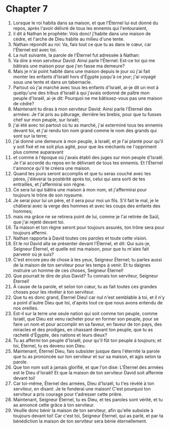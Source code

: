 # Chapter 7

1. Lorsque le roi habita dans sa maison, et que l'Éternel lui eut donné du repos, après l'avoir délivré de tous les ennemis qui l'entouraient,
2. il dit à Nathan le prophète: Vois donc! j'habite dans une maison de cèdre, et l'arche de Dieu habite au milieu d'une tente.
3. Nathan répondit au roi: Va, fais tout ce que tu as dans le cœur, car l'Éternel est avec toi.
4. La nuit suivante, la parole de l'Éternel fut adressée à Nathan:
5. Va dire à mon serviteur David: Ainsi parle l'Éternel: Est-ce toi qui me bâtirais une maison pour que j'en fasse ma demeure?
6. Mais je n'ai point habité dans une maison depuis le jour où j'ai fait monter les enfants d'Israël hors d'Égypte jusqu'à ce jour; j'ai voyagé sous une tente et dans un tabernacle.
7. Partout où j'ai marché avec tous les enfants d'Israël, ai-je dit un mot à quelqu'une des tribus d'Israël à qui j'avais ordonné de paître mon peuple d'Israël, ai-je dit: Pourquoi ne me bâtissez-vous pas une maison de cèdre?
8. Maintenant tu diras à mon serviteur David: Ainsi parle l'Éternel des armées: Je t'ai pris au pâturage, derrière les brebis, pour que tu fusses chef sur mon peuple, sur Israël;
9. j'ai été avec toi partout où tu as marché, j'ai exterminé tous tes ennemis devant toi, et j'ai rendu ton nom grand comme le nom des grands qui sont sur la terre;
10. j'ai donné une demeure à mon peuple, à Israël, et je l'ai planté pour qu'il y soit fixé et ne soit plus agité, pour que les méchants ne l'oppriment plus comme auparavant
11. et comme à l'époque où j'avais établi des juges sur mon peuple d'Israël. Je t'ai accordé du repos en te délivrant de tous tes ennemis. Et l'Éternel t'annonce qu'il te créera une maison.
12. Quand tes jours seront accomplis et que tu seras couché avec tes pères, j'élèverai ta postérité après toi, celui qui sera sorti de tes entrailles, et j'affermirai son règne.
13. Ce sera lui qui bâtira une maison à mon nom, et j'affermirai pour toujours le trône de son royaume.
14. Je serai pour lui un père, et il sera pour moi un fils. S'il fait le mal, je le châtierai avec la verge des hommes et avec les coups des enfants des hommes;
15. mais ma grâce ne se retirera point de lui, comme je l'ai retirée de Saül, que j'ai rejeté devant toi.
16. Ta maison et ton règne seront pour toujours assurés, ton trône sera pour toujours affermi.
17. Nathan rapporta à David toutes ces paroles et toute cette vision.
18. Et le roi David alla se présenter devant l'Éternel, et dit: Qui suis-je, Seigneur Éternel, et quelle est ma maison, pour que tu m'aies fait parvenir où je suis?
19. C'est encore peu de chose à tes yeux, Seigneur Éternel; tu parles aussi de la maison de ton serviteur pour les temps à venir. Et tu daignes instruire un homme de ces choses, Seigneur Éternel!
20. Que pourrait te dire de plus David? Tu connais ton serviteur, Seigneur Éternel!
21. À cause de ta parole, et selon ton cœur, tu as fait toutes ces grandes choses pour les révéler à ton serviteur.
22. Que tu es donc grand, Éternel Dieu! car nul n'est semblable à toi, et il n'y a point d'autre Dieu que toi, d'après tout ce que nous avons entendu de nos oreilles.
23. Est-il sur la terre une seule nation qui soit comme ton peuple, comme Israël, que Dieu est venu racheter pour en former son peuple, pour se faire un nom et pour accomplir en sa faveur, en faveur de ton pays, des miracles et des prodiges, en chassant devant ton peuple, que tu as racheté d'Égypte, des nations et leurs dieux?
24. Tu as affermi ton peuple d'Israël, pour qu'il fût ton peuple à toujours; et toi, Éternel, tu es devenu son Dieu.
25. Maintenant, Éternel Dieu, fais subsister jusque dans l'éternité la parole que tu as prononcée sur ton serviteur et sur sa maison, et agis selon ta parole.
26. Que ton nom soit à jamais glorifié, et que l'on dise: L'Éternel des armées est le Dieu d'Israël! Et que la maison de ton serviteur David soit affermie devant toi!
27. Car toi-même, Éternel des armées, Dieu d'Israël, tu t'es révélé à ton serviteur, en disant: Je te fonderai une maison! C'est pourquoi ton serviteur a pris courage pour t'adresser cette prière.
28. Maintenant, Seigneur Éternel, tu es Dieu, et tes paroles sont vérité, et tu as annoncé cette grâce à ton serviteur.
29. Veuille donc bénir la maison de ton serviteur, afin qu'elle subsiste à toujours devant toi! Car c'est toi, Seigneur Éternel, qui as parlé, et par ta bénédiction la maison de ton serviteur sera bénie éternellement.

